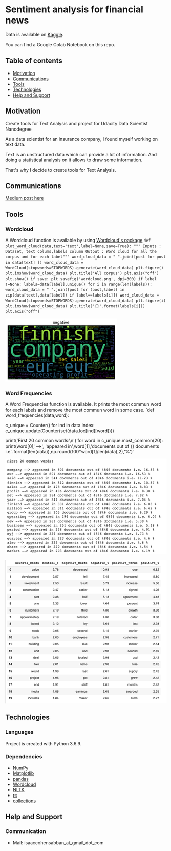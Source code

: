 # Sentiment analysis for financial news

Data is available on [Kaggle](https://www.kaggle.com/ankurzing/sentiment-analysis-for-financial-news).

You can find a Google Colab Notebook on this repo.

## Table of contents
* [Motivation](#Motivation)
* [Communications](#Communications)
* [Tools](#Tools)
* [Technologies](#technologies)
* [Help and Support](#Help)


## Motivation
Create tools for Text Analysis and project for Udacity Data Scientist Nanodegree

As a data scientist for an insurance company, I found myself working on text data.

Text is an unstructured data which can provide a lot of information. And doing a statistical analysis on it allows to draw some information.

That's why I decide to create tools for Text Analysis.

## Communications 
[Medium post here](https://medium.com/@isaaccohensabban/exploratory-data-analysis-for-natural-language-processing-2d5a98dfd12d?sk=116eb6bc304a3732b216bae7507437ca)

## Tools

### Wordcloud
A Wordcloud function is available by using [Wordcloud's package](https://github.com/amueller/word_cloud)
`def plot_word_cloud(data,text='text',label=None,save=True):
  """ Inputs : Dataset, text colums,labels column
  Output : Word cloud for all the corpus and for each label"""
  word_cloud_data = " ".join([post for post in data[text] ])
  word_cloud_data = WordCloud(stopwords=STOPWORDS).generate(word_cloud_data)
  plt.figure()
  plt.imshow(word_cloud_data)
  plt.title('All corpus')
  plt.axis("off")
  plt.show()
  if save:
    plt.savefig('wordcloud.png', dpi=300)
  if label !=None:
    labels=data[label].unique()
    for i in range(len(labels)):
          word_cloud_data = " ".join([post for (post,label) in zip(data[text],data[label]) if label==labels[i]])
          word_cloud_data = WordCloud(stopwords=STOPWORDS).generate(word_cloud_data)
          plt.figure(i)
          plt.imshow(word_cloud_data)
          plt.title('{}'.format(labels[i]))
          plt.axis("off")`

![wordcloud for negative feelings](images/negative.png)

### Word Frequencies
A Word Frequencies function is available.
It prints the most commun word for each labels and remove the most commun word in some case.
`def word_frequencies(data,word):

  c_unique = Counter()
  for ind in data.index:
      c_unique.update(Counter(set(data.loc[ind][word])))

  print('First 20 common words:\n')
  for word in c_unique.most_common(20):
      print(word[0],'-->', 'appeared in',word[1],'documents out of {} documents i.e.'.format(len(data)),np.round(100*word[1]/len(data),2),'%')`
      
![most commun word](images/word_frequencies.png)


![label frequencies](images/label_frequencies.png)
## Technologies
### Languages
Project is created with Python 3.6.9.

### Dependencies


* [NumPy](https://numpy.org)
* [Matplotlib](https://matplotlib.org)
* [pandas](https://pandas.pydata.org)
* [Wordcloud](https://github.com/amueller/word_cloud)
* [NLTK](https://www.nltk.org/)
* [re](https://docs.python.org/3/library/re.html)
* [collections](https://docs.python.org/2/library/collections.html)


## Help and Support

### Communication

* Mail: isaaccohensabban_at_gmail_dot_com
